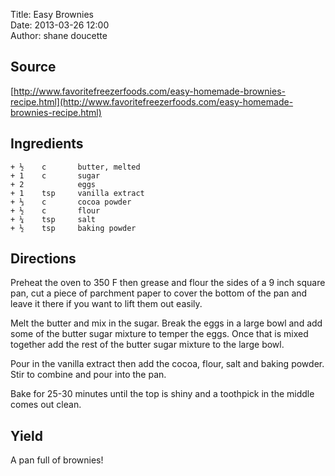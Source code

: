 Title: Easy Brownies  
Date: 2013-03-26 12:00  
Author: shane doucette  


## Source
[http://www.favoritefreezerfoods.com/easy-homemade-brownies-recipe.html](http://www.favoritefreezerfoods.com/easy-homemade-brownies-recipe.html)


## Ingredients
~~~~
+ ½    c       butter, melted
+ 1    c       sugar
+ 2            eggs
+ 1    tsp     vanilla extract
+ ⅓    c       cocoa powder
+ ½    c       flour
+ ¼    tsp     salt
+ ½    tsp     baking powder
~~~~


## Directions
Preheat the oven to 350 F then grease and flour the sides of a 9 inch square pan, cut a piece of parchment paper to cover the bottom of the pan and leave it there if you want to lift them out easily.

Melt the butter and mix in the sugar. Break the eggs in a large bowl and add some of the butter sugar mixture to temper the eggs. Once that is mixed together add the rest of the butter sugar mixture to the large bowl.

Pour in the vanilla extract then add the cocoa, flour, salt and baking powder. Stir to combine and pour into the pan.

Bake for 25-30 minutes until the top is shiny and a toothpick in the middle comes out clean.


## Yield
A pan full of brownies!
